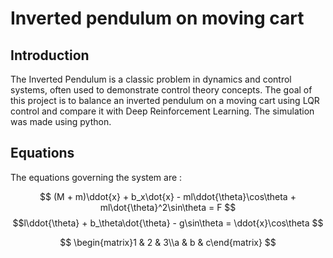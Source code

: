 # Inverted pendulum on moving cart

## Introduction 

The Inverted Pendulum is a classic problem in dynamics and control systems, often used to demonstrate control theory concepts. The goal of this project is to balance an inverted pendulum on a moving cart using LQR control and compare it with Deep Reinforcement Learning. The simulation was made using python.

## Equations

The equations governing the system are :

$$ (M + m)\ddot{x} + b_x\dot{x} - ml\ddot{\theta}\cos\theta + ml\dot{\theta}^2\sin\theta = F $$
$$l\ddot{\theta} + b_\theta\dot{\theta} - g\sin\theta = \ddot{x}\cos\theta $$

$$
\begin{matrix}1 & 2 & 3\\a & b & c\end{matrix}
$$

